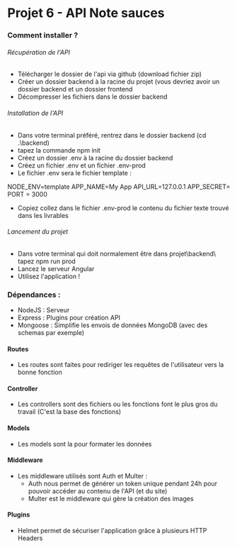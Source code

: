 # Projet 6 - API Note sauces

### Comment installer ?

###### Récupération de l'API
- Télécharger le dossier de l'api via github (download fichier zip)
- Créer un dossier backend à la racine du projet (vous devriez avoir un dossier backend et un dossier frontend
- Décompresser les fichiers dans le dossier backend

###### Installation de l'API
- Dans votre terminal préféré, rentrez dans le dossier backend (cd .\backend)
- tapez la commande npm init
- Créez un dossier .env à la racine du dossier backend
- Créez un fichier .env et un fichier .env-prod
- Le fichier .env sera le fichier template :

NODE_ENV=template
APP_NAME=My App
API_URL=127.0.0.1
APP_SECRET=
PORT = 3000

- Copiez collez dans le fichier .env-prod le contenu du fichier texte trouvé dans les livrables


###### Lancement du projet
- Dans votre terminal qui doit normalement être dans projet\backend\ tapez npm run prod
- Lancez le serveur Angular
- Utilisez l'application !


### Dépendances :
- NodeJS : Serveur
- Express : Plugins pour création API
- Mongoose : Simplifie les envois de données MongoDB (avec des schemas par exemple)

#### Routes
- Les routes sont faites pour rediriger les requêtes de l'utilisateur vers la bonne fonction

#### Controller
- Les controllers sont des fichiers ou les fonctions font le plus gros du travail (C'est la base des fonctions)

#### Models
- Les models sont la pour formater les données

#### Middleware
- Les middleware utilisés sont Auth et Multer :
     - Auth nous permet de générer un token unique pendant 24h pour pouvoir accéder au contenu de l'API (et du site)
     - Multer est le middleware qui gère la création des images

#### Plugins
- Helmet permet de sécuriser l'application grâce à plusieurs HTTP Headers
     
